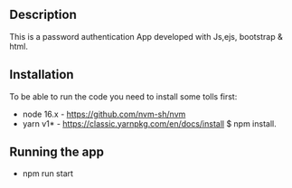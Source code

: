 ## Description
This is a password authentication App developed with Js,ejs, bootstrap & html.

## Installation
To be able to run the code you need to install some tolls first:

- node 16.x - https://github.com/nvm-sh/nvm
- yarn v1* - https://classic.yarnpkg.com/en/docs/install
$ npm install. 

## Running the app
- npm run start
